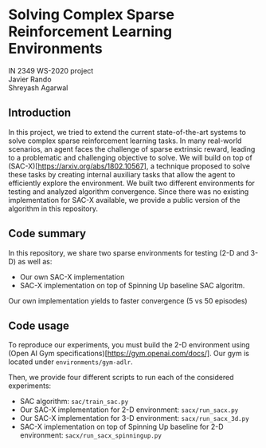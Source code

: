 # Solving Complex Sparse Reinforcement Learning Environments
IN 2349 WS-2020 project<br>
Javier Rando<br>
Shreyash Agarwal<br>

## Introduction
In this project, we tried to extend the current state-of-the-art systems to solve complex sparse reinforcement learning tasks. In many real-world scenarios, an agent faces the challenge of sparse extrinsic reward, leading to a problematic and challenging objective to solve. We will build on top of (SAC-X)[https://arxiv.org/abs/1802.10567], a technique proposed to solve these tasks by creating internal auxiliary tasks that allow the agent to efficiently explore the environment. We built two different environments for testing and analyzed algorithm convergence. Since there was no existing implementation for SAC-X available, we  provide a public version of the algorithm in this repository.

## Code summary
In this repository, we share two sparse environments for testing (2-D and 3-D) as well as:
* Our own SAC-X implementation
* SAC-X implementation on top of Spinning Up baseline SAC algoritm.

Our own implementation yields to faster convergence (5 vs 50 episodes)

## Code usage
To reproduce our experiments, you must build the 2-D environment using (Open AI Gym specifications)[https://gym.openai.com/docs/]. Our gym is located under `environments/gym-adlr`.

Then, we provide four different scripts to run each of the considered experiments:
* SAC algorithm: `sac/train_sac.py`
* Our SAC-X implementation for 2-D environment: `sacx/run_sacx.py`
* Our SAC-X implementation for 3-D environment: `sacx/run_sacx_3d.py`
* SAC-X implementation on top of Spinning Up baseline for 2-D environment: `sacx/run_sacx_spinningup.py`
